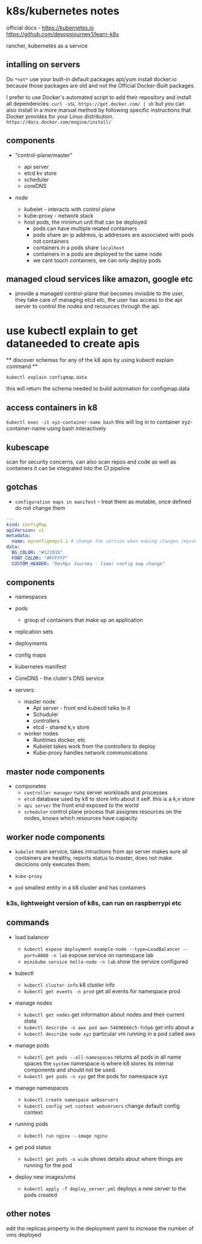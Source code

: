 # k8s/kubernetes notes

official docs - https://kubernetes.io
https://github.com/devopsjourney1/learn-k8s

rancher, kubernetes as a service

## intalling on servers

Do `*not*` use your built-in default packages apt/yum install docker.io because
those packages are old and not the Official Docker-Built packages.

I prefer to use Docker's automated script to add their repository and install
all dependencies: `curl -sSL https://get.docker.com/ | sh` but you can also
install in a more manual method by following specific instructions that Docker
provides for your Linux distribution. `https://docs.docker.com/engine/install/`

## components

- "control-plane/master"

  - api server
  - etcd kv store
  - scheduler
  - coreDNS

- node
  - kubelet - interacts with control plane
  - kube-proxy - network stack
  - host pods, the minimun unit that can be deployed
    - pods can have multiple related containers
    - pods share an ip address, ip addresses are associated with pods not
      containers
    - containers in a pods share `localhost`
    - containers in a pods are deployed to the same node
    - we cant touch containers, we can only deploy pods

## managed cloud services like amazon, google etc

- provide a managed control-plane that becomes invisible to the user, they take
  care of managing etcd etc, the user has access to the api server to control the
  nodes and recources through the api.

# use kubectl explain to get dataneeded to create apis

** discover schemas for any of the k8 apis by using kubectl explain command **

`kubectl explain configmap.data`

this will return the schema needed to build automation for configmap.data

## access containers in k8

`kubectl exec -it xyz-container-name bash`
this will log in to container xyz-container-name using bash interactively

## kubescape

scan for security concerns, can also scan repos and code as well as containers
it can be integrated into the CI pipeline

## gotchas

- `configuration maps in manifest` - treat them as mutable, once defined do not
  change them

```yml
---
kind: ConfigMap
apiVersion: v1
metadata:
  name: myconfigmapv1.1 # change the version when making changes (myconfigmapv1.2)
data:
  BG_COLOR: "#12181b"
  FONT_COLOR: "#FFFFFF"
  CUSTOM_HEADER: "DevOps Journey - lima! config map change"
```

## components

- namespaces
- pods
  - group of containers that make up an application
- replication sets
- deployments
- config maps
- kubernetes manifest
- CoreDNS - the cluter's DNS service

- servers:
  - master node
    - Api server - front end kubectl talks to it
    - Schuduler
    - controllers
    - etcd - shared k,v store
  - worker nodes
    - Runtimes docker, etc
    - Kubelet takes work from the controllers to deploy
    - Kube-proxy handles network communications

## master node components

- componetes
  - `controller manager` runs server workloads and processes
  - `etcd` database used by k8 to store info about it self. this is a k,v store
  - `api server` the front end exposed to the world
  - `scheduler` control plane process that assignes resources on the nodes,
    knows which resources have capacity

## worker node components

- `kubelet` main service, takes intructions from api server makes sure all
  containers are healthy, reports status to master, does not make decicions only
  executes them.

- `kube-proxy`

- `pod` smallest entity in a k8 cluster and has containers

### k3s, lightweight version of k8s, can run on raspberrypi etc

## commands

- load balancer

  - `kubectl expose deployment example-node --type=LoadBalancer --port=8080 -n lab`
    expose service on namespace lab
  - `minikube service hello-node -n lab` show the service configured

- kubectl

  - `kubectl cluster-info` k8 cluster info
  - `kubectl get events -n prod` get all events for namespace prod

- manage nodes

  - `kubectl get nodes` get information about nodes and their current state
  - `kubectl describe -n awx pod awx-54696666c5-fn5pb` get info about a
  - `kubectl describe node xyz` particular vm running in a pod called awx

- manage pods

  - `kubectl get pods --all-namespaces` returns all pods in all name spaces
    the `system` namespace is where k8 stores its internal components and should
    not be used.
  - `kubectl get pods -n xyz` get the pods for namespace xyz

- manage namespaces

  - `kubectl create namespace webservers`
  - `kubectl config set context webservers` change default config context

- running pods

  - `kubectl run nginx --image nginx`

- get pod status

  - `kubectl get pods -o wide` shows details about where things are running for the
    pod

- deploy new images/vms
  - `kubectl apply -f deploy_server.yml` deploys a new server to the pods created

## other notes

edit the replicas property in the deployment yaml to increase the number of vms
deployed
